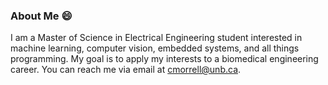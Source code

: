 ### About Me 😄

I am a Master of Science in Electrical Engineering student interested in machine learning, computer vision, embedded systems, and all things programming.  My goal is to apply my interests to a biomedical engineering career. You can reach me via email at cmorrell@unb.ca.

<!--
**cmorrell28/cmorrell28** is a ✨ _special_ ✨ repository because its `README.md` (this file) appears on your GitHub profile.

Here are some ideas to get you started:

- 🔭 I’m currently working on ...
- 🌱 I’m currently learning ...
- 👯 I’m looking to collaborate on ...
- 🤔 I’m looking for help with ...
- 💬 Ask me about ...
- 📫 How to reach me: ...
- 😄 Pronouns: ...
- ⚡ Fun fact: ...
-->
